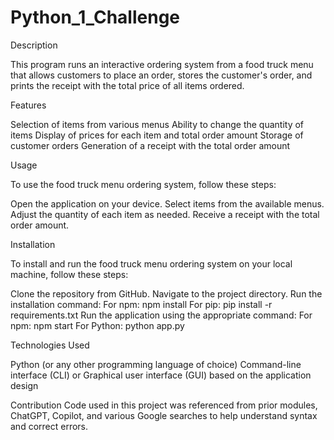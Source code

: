 # Python_1_Challenge

Description

This program runs an interactive ordering system from a food truck menu that allows customers to place an order, stores the customer's order, and prints the receipt with the total price of all items ordered.


Features

Selection of items from various menus
Ability to change the quantity of items
Display of prices for each item and total order amount
Storage of customer orders
Generation of a receipt with the total order amount



Usage

To use the food truck menu ordering system, follow these steps:

Open the application on your device.
Select items from the available menus.
Adjust the quantity of each item as needed.
Receive a receipt with the total order amount.



Installation

To install and run the food truck menu ordering system on your local machine, follow these steps:

Clone the repository from GitHub.
Navigate to the project directory.
Run the installation command:
For npm: npm install
For pip: pip install -r requirements.txt
Run the application using the appropriate command:
For npm: npm start
For Python: python app.py



Technologies Used

Python (or any other programming language of choice)
Command-line interface (CLI) or Graphical user interface (GUI) based on the application design



Contribution
Code used in this project was referenced from prior modules, ChatGPT, Copilot, and various Google searches to help understand syntax and correct errors.
